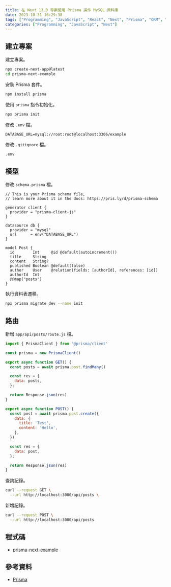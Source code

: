 ```yaml
---
title: 在 Next 13.0 專案使用 Prisma 操作 MySQL 資料庫
date: 2023-10-31 16:29:38
tags: ["Programming", "JavaScript", "React", "Next", "Prisma", "ORM", "MySQL"]
categories: ["Programming", "JavaScript", "Next"]
---
```


## 建立專案

建立專案。

```bash
npx create-next-app@latest
cd prisma-next-example
```

安裝 Prisma 套件。

```bash
npm install prisma
```

使用 `prisma` 指令初始化。

```bash
npx prisma init
```

修改 `.env` 檔。

```env
DATABASE_URL=mysql://root:root@localhost:3306/example
```

修改 `.gitignore` 檔。

```txt
.env
```

## 模型

修改 `schema.prisma` 檔。

```prisma
// This is your Prisma schema file,
// learn more about it in the docs: https://pris.ly/d/prisma-schema

generator client {
  provider = "prisma-client-js"
}

datasource db {
  provider = "mysql"
  url      = env("DATABASE_URL")
}

model Post {
  id        Int     @id @default(autoincrement())
  title     String
  content   String?
  published Boolean @default(false)
  author    User    @relation(fields: [authorId], references: [id])
  authorId  Int
  @@map("posts")
}
```

執行資料表遷移。

```bash
npx prisma migrate dev --name init
```

## 路由

新增 `app/api/posts/route.js` 檔。

```js
import { PrismaClient } from '@prisma/client'

const prisma = new PrismaClient()

export async function GET() {
  const posts = await prisma.post.findMany()

  const res = {
    data: posts,
  };

  return Response.json(res)
}

export async function POST() {
  const post = await prisma.post.create({
    data: {
      title: 'Test',
      content: 'Hello',
    },
  })

  const res = {
    data: post,
  };

  return Response.json(res)
}
```

查詢記錄。

```bash
curl --request GET \
  --url http://localhost:3000/api/posts \
```

新增記錄。

```bash
curl --request POST \
  --url http://localhost:3000/api/posts
```

## 程式碼

- [prisma-next-example](https://github.com/memochou1993/prisma-next-example)

## 參考資料

- [Prisma](https://www.prisma.io/docs)
